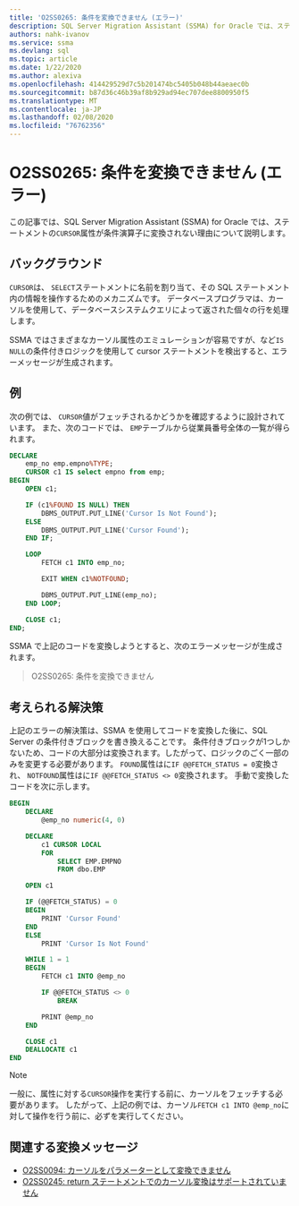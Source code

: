 ```yaml
---
title: 'O2SS0265: 条件を変換できません (エラー)'
description: SQL Server Migration Assistant (SSMA) for Oracle では、ステートメントにカーソル属性がある条件演算子を変換しない理由について説明します。
authors: nahk-ivanov
ms.service: ssma
ms.devlang: sql
ms.topic: article
ms.date: 1/22/2020
ms.author: alexiva
ms.openlocfilehash: 414429529d7c5b201474bc5405b048b44aeaec0b
ms.sourcegitcommit: b87d36c46b39af8b929ad94ec707dee8800950f5
ms.translationtype: MT
ms.contentlocale: ja-JP
ms.lasthandoff: 02/08/2020
ms.locfileid: "76762356"
---
```

# <a name="o2ss0265-unable-to-convert-condition-error"></a>O2SS0265: 条件を変換できません (エラー)

この記事では、SQL Server Migration Assistant (SSMA) for Oracle では、ステートメントの`CURSOR`属性が条件演算子に変換されない理由について説明します。

## <a name="background"></a>バックグラウンド

`CURSOR`は、 `SELECT`ステートメントに名前を割り当て、その SQL ステートメント内の情報を操作するためのメカニズムです。 データベースプログラマは、カーソルを使用して、データベースシステムクエリによって返された個々の行を処理します。

SSMA ではさまざまなカーソル属性のエミュレーションが容易ですが、など`IS NULL`の条件付きロジックを使用して cursor ステートメントを検出すると、エラーメッセージが生成されます。

## <a name="example"></a>例

次の例では、 `CURSOR`値がフェッチされるかどうかを確認するように設計されています。 また、次のコードでは、 `EMP`テーブルから従業員番号全体の一覧が得られます。

```sql
DECLARE
    emp_no emp.empno%TYPE;
    CURSOR c1 IS select empno from emp;
BEGIN
    OPEN c1;

    IF (c1%FOUND IS NULL) THEN
        DBMS_OUTPUT.PUT_LINE('Cursor Is Not Found');
    ELSE
        DBMS_OUTPUT.PUT_LINE('Cursor Found');
    END IF;

    LOOP
        FETCH c1 INTO emp_no;

        EXIT WHEN c1%NOTFOUND;

        DBMS_OUTPUT.PUT_LINE(emp_no);
    END LOOP;

    CLOSE c1;
END;
```

SSMA で上記のコードを変換しようとすると、次のエラーメッセージが生成されます。

> O2SS0265: 条件を変換できません

## <a name="possible-remedies"></a>考えられる解決策

上記のエラーの解決策は、SSMA を使用してコードを変換した後に、SQL Server の条件付きブロックを書き換えることです。 条件付きブロックが1つしかないため、コードの大部分は変換されます。したがって、ロジックのごく一部のみを変更する必要があります。 `FOUND`属性はに`IF @@FETCH_STATUS = 0`変換され、 `NOTFOUND`属性はに`IF @@FETCH_STATUS <> 0`変換されます。 手動で変換したコードを次に示します。

```sql
BEGIN
    DECLARE
        @emp_no numeric(4, 0)

    DECLARE
        c1 CURSOR LOCAL
        FOR
            SELECT EMP.EMPNO
            FROM dbo.EMP

    OPEN c1

    IF (@@FETCH_STATUS) = 0
    BEGIN
        PRINT 'Cursor Found'
    END
    ELSE
        PRINT 'Cursor Is Not Found'

    WHILE 1 = 1
    BEGIN
        FETCH c1 INTO @emp_no

        IF @@FETCH_STATUS <> 0
            BREAK

        PRINT @emp_no
    END

    CLOSE c1
    DEALLOCATE c1
END
```

> [!NOTE]
> 一般に、属性に対する`CURSOR`操作を実行する前に、カーソルをフェッチする必要があります。 したがって、上記の例では、カーソル`FETCH c1 INTO @emp_no`に対して操作を行う前に、必ずを実行してください。

## <a name="related-conversion-messages"></a>関連する変換メッセージ

* [O2SS0094: カーソルをパラメーターとして変換できません](o2ss0094.md)
* [O2SS0245: return ステートメントでのカーソル変換はサポートされていません](o2ss0245.md)
